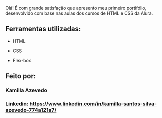 Olá!
É com grande satisfação que apresento meu primeiro portifólio, desenvolvido com base nas aulas dos cursos de HTML e CSS da Alura.

## Ferramentas utilizadas:

* HTML

* CSS

* Flex-box

## Feito por:

### Kamilla Azevedo

### Linkedin: https://www.linkedin.com/in/kamilla-santos-silva-azevedo-774a121a7/
